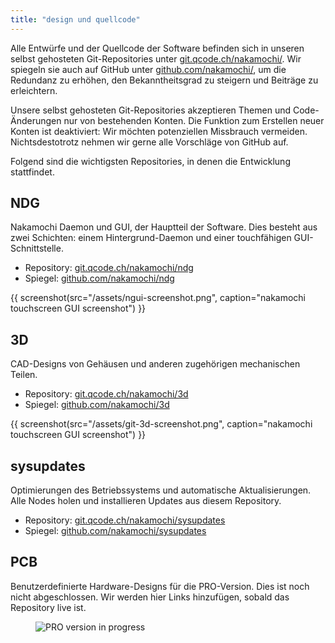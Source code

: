 ```yaml
---
title: "design und quellcode"
---
```


Alle Entwürfe und der Quellcode der Software befinden sich in unseren selbst
gehosteten Git-Repositories unter [git.qcode.ch/nakamochi/](https://git.qcode.ch/nakamochi/).
Wir spiegeln sie auch auf GitHub unter [github.com/nakamochi/](https://github.com/nakamochi/),
um die Redundanz zu erhöhen, den Bekanntheitsgrad zu steigern und Beiträge
zu erleichtern.

Unsere selbst gehosteten Git-Repositories akzeptieren Themen und Code-Änderungen
nur von bestehenden Konten. Die Funktion zum Erstellen neuer Konten ist deaktiviert:
Wir möchten potenziellen Missbrauch vermeiden. Nichtsdestotrotz nehmen wir gerne
alle Vorschläge von GitHub auf.

Folgend sind die wichtigsten Repositories, in denen die Entwicklung stattfindet.

## NDG

Nakamochi Daemon und GUI, der Hauptteil der Software. Dies besteht aus zwei Schichten:
einem Hintergrund-Daemon und einer touchfähigen GUI-Schnittstelle.

- Repository: [git.qcode.ch/nakamochi/ndg](https://git.qcode.ch/nakamochi/ndg)
- Spiegel: [github.com/nakamochi/ndg](https://github.com/nakamochi/ndg)

{{ screenshot(src="/assets/ngui-screenshot.png", caption="nakamochi touchscreen GUI screenshot") }}

## 3D

CAD-Designs von Gehäusen und anderen zugehörigen mechanischen Teilen.

- Repository: [git.qcode.ch/nakamochi/3d](https://git.qcode.ch/nakamochi/3d)
- Spiegel: [github.com/nakamochi/3d](https://github.com/nakamochi/3d)

{{ screenshot(src="/assets/git-3d-screenshot.png", caption="nakamochi touchscreen GUI screenshot") }}

## sysupdates

Optimierungen des Betriebssystems und automatische Aktualisierungen.
Alle Nodes holen und installieren Updates aus diesem Repository.

- Repository: [git.qcode.ch/nakamochi/sysupdates](https://git.qcode.ch/nakamochi/sysupdates)
- Spiegel: [github.com/nakamochi/sysupdates](https://github.com/nakamochi/sysupdates)

## PCB

<div class="text-media-card">
  <div class="card-text">

Benutzerdefinierte Hardware-Designs für die PRO-Version. Dies ist noch nicht abgeschlossen.
Wir werden hier Links hinzufügen, sobald das Repository live ist.

  </div>
  <figure class="card-media">
    <img src="/assets/pro-question-mark.png" alt="PRO version in progress">
  </figure>
</div>
